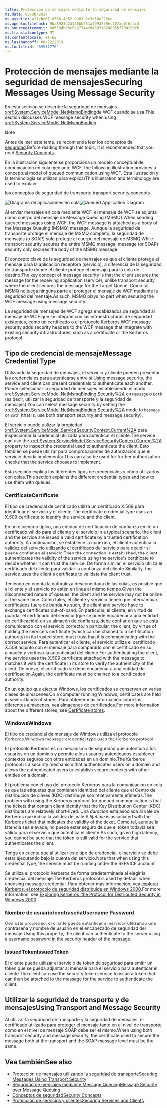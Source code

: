 ```yaml
---
title: Protección de mensajes mediante la seguridad de mensajes
ms.date: 03/30/2017
ms.assetid: a17ebe67-836b-4c52-9a81-2c3d58e225ee
ms.openlocfilehash: 9ba8923d23140bb951a4993739ec267ad6f6a4c4
ms.sourcegitcommit: 68653db98c5ea7744fd438710248935f70020dfb
ms.translationtype: MT
ms.contentlocale: es-ES
ms.lasthandoff: 08/22/2019
ms.locfileid: "69911770"
---
```

# <a name="securing-messages-using-message-security"></a><span data-ttu-id="f9d7f-102">Protección de mensajes mediante la seguridad de mensajes</span><span class="sxs-lookup"><span data-stu-id="f9d7f-102">Securing Messages Using Message Security</span></span>
<span data-ttu-id="f9d7f-103">En esta sección se describe la seguridad de mensajes <xref:System.ServiceModel.NetMsmqBinding>de WCF cuando se usa.</span><span class="sxs-lookup"><span data-stu-id="f9d7f-103">This section discusses WCF message security when using <xref:System.ServiceModel.NetMsmqBinding>.</span></span>  
  
> [!NOTE]
> <span data-ttu-id="f9d7f-104">Antes de leer este tema, se recomienda leer los conceptos de [seguridad](../../../../docs/framework/wcf/feature-details/security-concepts.md).</span><span class="sxs-lookup"><span data-stu-id="f9d7f-104">Before reading through this topic, it is recommended that you read [Security Concepts](../../../../docs/framework/wcf/feature-details/security-concepts.md).</span></span>  
  
 <span data-ttu-id="f9d7f-105">En la ilustración siguiente se proporciona un modelo conceptual de comunicación en cola mediante WCF.</span><span class="sxs-lookup"><span data-stu-id="f9d7f-105">The following illustration provides a conceptual model of queued communication using WCF.</span></span> <span data-ttu-id="f9d7f-106">Esta ilustración y la terminología se utilizan para explicar</span><span class="sxs-lookup"><span data-stu-id="f9d7f-106">This illustration and terminology are used to explain</span></span>  
  
 <span data-ttu-id="f9d7f-107">los conceptos de seguridad de transporte.</span><span class="sxs-lookup"><span data-stu-id="f9d7f-107">transport security concepts.</span></span>  
  
 <span data-ttu-id="f9d7f-108">![Diagrama de aplicaciones en cola](../../../../docs/framework/wcf/feature-details/media/distributed-queue-figure.jpg "Distributed-Queue-figure")</span><span class="sxs-lookup"><span data-stu-id="f9d7f-108">![Queued Application Diagram](../../../../docs/framework/wcf/feature-details/media/distributed-queue-figure.jpg "Distributed-Queue-Figure")</span></span>  
  
 <span data-ttu-id="f9d7f-109">Al enviar mensajes en cola mediante WCF, el mensaje de WCF se adjunta como cuerpo del mensaje de Message Queuing (MSMQ).</span><span class="sxs-lookup"><span data-stu-id="f9d7f-109">When sending queued messages using WCF, the WCF message is attached as a body of the Message Queuing (MSMQ) message.</span></span> <span data-ttu-id="f9d7f-110">Aunque la seguridad de transporte protege el mensaje de MSMQ completo, la seguridad de mensajes (o SOAP) solo protege el cuerpo del mensaje de MSMQ.</span><span class="sxs-lookup"><span data-stu-id="f9d7f-110">While transport security secures the entire MSMQ message, message (or SOAP) security only secures the body of the MSMQ message.</span></span>  
  
 <span data-ttu-id="f9d7f-111">El concepto clave de la seguridad de mensajes es que el cliente protege el mensaje para la aplicación receptora (servicio), a diferencia de la seguridad de transporte donde el cliente protege el mensaje para la cola de destino.</span><span class="sxs-lookup"><span data-stu-id="f9d7f-111">The key concept of message security is that the client secures the message for the receiving application (service), unlike transport security where the client secures the message for the Target Queue.</span></span> <span data-ttu-id="f9d7f-112">Como tal, MSMQ no juega ninguna parte al proteger el mensaje de WCF mediante la seguridad del mensaje.</span><span class="sxs-lookup"><span data-stu-id="f9d7f-112">As such, MSMQ plays no part when securing the WCF message using message security.</span></span>  
  
 <span data-ttu-id="f9d7f-113">La seguridad de mensajes de WCF agrega encabezados de seguridad al mensaje de WCF que se integran con las infraestructuras de seguridad existentes, como un certificado o el protocolo Kerberos.</span><span class="sxs-lookup"><span data-stu-id="f9d7f-113">WCF message security adds security headers to the WCF message that integrate with existing security infrastructures, such as a certificate or the Kerberos protocol.</span></span>  
  
## <a name="message-credential-type"></a><span data-ttu-id="f9d7f-114">Tipo de credencial de mensaje</span><span class="sxs-lookup"><span data-stu-id="f9d7f-114">Message Credential Type</span></span>  
 <span data-ttu-id="f9d7f-115">Utilizando la seguridad de mensajes, el servicio y cliente pueden presentar las credenciales para autenticarse entre sí.</span><span class="sxs-lookup"><span data-stu-id="f9d7f-115">Using message security, the service and client can present credentials to authenticate each another.</span></span> <span data-ttu-id="f9d7f-116">Puede seleccionar la seguridad de mensajes estableciendo el modo <xref:System.ServiceModel.NetMsmqBinding.Security%2A> en `Message` o `Both` (es decir, utilizar la seguridad de transporte y la seguridad de mensajes).</span><span class="sxs-lookup"><span data-stu-id="f9d7f-116">You can select message security by setting the <xref:System.ServiceModel.NetMsmqBinding.Security%2A> mode to `Message` or `Both` (that is, use both transport security and message security).</span></span>  
  
 <span data-ttu-id="f9d7f-117">El servicio puede utilizar la propiedad <xref:System.ServiceModel.ServiceSecurityContext.Current%2A> para inspeccionar la credencial utilizada para autenticar el cliente.</span><span class="sxs-lookup"><span data-stu-id="f9d7f-117">The service can use the <xref:System.ServiceModel.ServiceSecurityContext.Current%2A> property to inspect the credential used to authenticate the client.</span></span> <span data-ttu-id="f9d7f-118">Esto también se puede utilizar para comprobaciones de autorización que el servicio decida implementar.</span><span class="sxs-lookup"><span data-stu-id="f9d7f-118">This can also be used for further authorization checks that the service chooses to implement.</span></span>  
  
 <span data-ttu-id="f9d7f-119">Esta sección explica los diferentes tipos de credenciales y cómo utilizarlos con colas.</span><span class="sxs-lookup"><span data-stu-id="f9d7f-119">This section explains the different credential types and how to use them with queues.</span></span>  
  
### <a name="certificate"></a><span data-ttu-id="f9d7f-120">Certificate</span><span class="sxs-lookup"><span data-stu-id="f9d7f-120">Certificate</span></span>  
 <span data-ttu-id="f9d7f-121">El tipo de credencial de certificado utiliza un certificado X.509 para identificar el servicio y el cliente.</span><span class="sxs-lookup"><span data-stu-id="f9d7f-121">The certificate credential type uses an X.509 certificate to identify the service and the client.</span></span>  
  
 <span data-ttu-id="f9d7f-122">En un escenario típico, una entidad de certificación de confianza emite un certificado válido para el cliente y el servicio.</span><span class="sxs-lookup"><span data-stu-id="f9d7f-122">In a typical scenario, the client and the service are issued a valid certificate by a trusted certification authority.</span></span> <span data-ttu-id="f9d7f-123">A continuación, se establece la conexión, el cliente autentica la validez del servicio utilizando el certificado del servicio para decidir si puede confiar en el servicio.</span><span class="sxs-lookup"><span data-stu-id="f9d7f-123">Then the connection is established, the client authenticates the validity of the service using the service's certificate to decide whether it can trust the service.</span></span> <span data-ttu-id="f9d7f-124">De forma similar, el servicio utiliza el certificado del cliente para validar la confianza del cliente.</span><span class="sxs-lookup"><span data-stu-id="f9d7f-124">Similarly, the service uses the client's certificate to validate the client trust.</span></span>  
  
 <span data-ttu-id="f9d7f-125">Teniendo en cuenta la naturaleza desconectada de las colas, es posible que el cliente y el servicio no estén en línea al mismo tiempo.</span><span class="sxs-lookup"><span data-stu-id="f9d7f-125">Given the disconnected nature of queues, the client and the service may not be online at the same time.</span></span> <span data-ttu-id="f9d7f-126">Como tales, el cliente y servicio tienen que intercambiar certificados fuera de banda.</span><span class="sxs-lookup"><span data-stu-id="f9d7f-126">As such, the client and service have to exchange certificates out-of-band.</span></span> <span data-ttu-id="f9d7f-127">En particular, el cliente, en virtud de guardar el certificado del servicio (que se puede encadenar a una entidad de certificación) en su almacén de confianza, debe confiar en que se está comunicando con el servicio correcto.</span><span class="sxs-lookup"><span data-stu-id="f9d7f-127">In particular, the client, by virtue of holding the service's certificate (which can be chained to a certification authority) in its trusted store, must trust that it is communicating with the correct service.</span></span> <span data-ttu-id="f9d7f-128">Para autenticar el cliente, el servicio utiliza el certificado X.509 adjunto con el mensaje para compararlo con el certificado en su almacén y verificar la autenticidad del cliente.</span><span class="sxs-lookup"><span data-stu-id="f9d7f-128">For authenticating the client, the service uses the X.509 certificate attached with the message to matches it with the certificate in its store to verify the authenticity of the client.</span></span> <span data-ttu-id="f9d7f-129">De nuevo, el certificado se debe encadenar a una entidad de certificación.</span><span class="sxs-lookup"><span data-stu-id="f9d7f-129">Again, the certificate must be chained to a certification authority.</span></span>  
  
 <span data-ttu-id="f9d7f-130">En un equipo que ejecuta Windows, los certificados se conservan en varias clases de almacenes.</span><span class="sxs-lookup"><span data-stu-id="f9d7f-130">On a computer running Windows, certificates are held in several kinds of stores.</span></span> <span data-ttu-id="f9d7f-131">Para obtener más información sobre los diferentes almacenes, vea [almacenes de certificados](https://go.microsoft.com/fwlink/?LinkId=87787).</span><span class="sxs-lookup"><span data-stu-id="f9d7f-131">For more information about the different stores, see [Certificate stores](https://go.microsoft.com/fwlink/?LinkId=87787).</span></span>  
  
### <a name="windows"></a><span data-ttu-id="f9d7f-132">Windows</span><span class="sxs-lookup"><span data-stu-id="f9d7f-132">Windows</span></span>  
 <span data-ttu-id="f9d7f-133">El tipo de credencial de mensaje de Windows utiliza el protocolo Kerberos.</span><span class="sxs-lookup"><span data-stu-id="f9d7f-133">Windows message credential type uses the Kerberos protocol.</span></span>  
  
 <span data-ttu-id="f9d7f-134">El protocolo Kerberos es un mecanismo de seguridad que autentica a los usuarios en un dominio y permite a los usuarios autenticados establecer contextos seguros con otras entidades en un dominio.</span><span class="sxs-lookup"><span data-stu-id="f9d7f-134">The Kerberos protocol is a security mechanism that authenticates users on a domain and allows the authenticated users to establish secure contexts with other entities on a domain.</span></span>  
  
 <span data-ttu-id="f9d7f-135">El problema con el uso del protocolo Kerberos para la comunicación en cola es que las etiquetas que contienen identidad del cliente que el Centro de distribución de claves (KDC) distribuye son relativamente efímeras.</span><span class="sxs-lookup"><span data-stu-id="f9d7f-135">The problem with using the Kerberos protocol for queued communication is that the tickets that contain client identity that the Key Distribution Center (KDC) distributes are relatively short-lived.</span></span> <span data-ttu-id="f9d7f-136">Una *duración* está asociada al vale de Kerberos que indica la validez del vale.</span><span class="sxs-lookup"><span data-stu-id="f9d7f-136">A *lifetime* is associated with the Kerberos ticket that indicates the validity of the ticket.</span></span> <span data-ttu-id="f9d7f-137">Como tal, aunque la latencia sea elevada, no puede estar seguro de que el token todavía sea válido para el servicio que autentica el cliente.</span><span class="sxs-lookup"><span data-stu-id="f9d7f-137">As such, given high latency, you cannot be sure that the token is still valid for the service that authenticates the client.</span></span>  
  
 <span data-ttu-id="f9d7f-138">Tenga en cuenta que al utilizar este tipo de credencial, el servicio se debe estar ejecutando bajo la cuenta del servicio.</span><span class="sxs-lookup"><span data-stu-id="f9d7f-138">Note that when using this credential type, the service must be running under the SERVICE account.</span></span>  
  
 <span data-ttu-id="f9d7f-139">Se utiliza el protocolo Kerberos de forma predeterminada al elegir la credencial del mensaje.</span><span class="sxs-lookup"><span data-stu-id="f9d7f-139">The Kerberos protocol is used by default when choosing message credential.</span></span> <span data-ttu-id="f9d7f-140">Para obtener más información, vea [explorar Kerberos, el protocolo de seguridad distribuida en Windows 2000](https://go.microsoft.com/fwlink/?LinkId=87790).</span><span class="sxs-lookup"><span data-stu-id="f9d7f-140">For more information, see [Exploring Kerberos, the Protocol for Distributed Security in Windows 2000](https://go.microsoft.com/fwlink/?LinkId=87790).</span></span>  
  
### <a name="username-password"></a><span data-ttu-id="f9d7f-141">Nombre de usuario/contraseña</span><span class="sxs-lookup"><span data-stu-id="f9d7f-141">Username Password</span></span>  
 <span data-ttu-id="f9d7f-142">Con esta propiedad, el cliente puede autenticar al servidor utilizando una contraseña y nombre de usuario en el encabezado de seguridad del mensaje.</span><span class="sxs-lookup"><span data-stu-id="f9d7f-142">Using this property, the client can authenticate to the server using a username password in the security header of the message.</span></span>  
  
### <a name="issuedtoken"></a><span data-ttu-id="f9d7f-143">IssuedToken</span><span class="sxs-lookup"><span data-stu-id="f9d7f-143">IssuedToken</span></span>  
 <span data-ttu-id="f9d7f-144">El cliente puede utilizar el servicio de token de seguridad para emitir un token que se pueda adjuntar al mensaje para el servicio para autenticar el cliente.</span><span class="sxs-lookup"><span data-stu-id="f9d7f-144">The client can use the security token service to issue a token that can then be attached to the message for the service to authenticate the client.</span></span>  
  
## <a name="using-transport-and-message-security"></a><span data-ttu-id="f9d7f-145">Utilizar la seguridad de transporte y de mensajes</span><span class="sxs-lookup"><span data-stu-id="f9d7f-145">Using Transport and Message Security</span></span>  
 <span data-ttu-id="f9d7f-146">Al utilizar la seguridad de transporte y la seguridad de mensajes, el certificado utilizado para proteger el mensaje tanto en el nivel de transporte como en el nivel de mensaje SOAP debe ser el mismo.</span><span class="sxs-lookup"><span data-stu-id="f9d7f-146">When using both transport security and message security, the certificate used to secure the message both at the transport and the SOAP message level must be the same.</span></span>  
  
## <a name="see-also"></a><span data-ttu-id="f9d7f-147">Vea también</span><span class="sxs-lookup"><span data-stu-id="f9d7f-147">See also</span></span>

- [<span data-ttu-id="f9d7f-148">Protección de mensajes utilizando la seguridad de transporte</span><span class="sxs-lookup"><span data-stu-id="f9d7f-148">Securing Messages Using Transport Security</span></span>](../../../../docs/framework/wcf/feature-details/securing-messages-using-transport-security.md)
- [<span data-ttu-id="f9d7f-149">Seguridad de mensajes mediante Message Queuing</span><span class="sxs-lookup"><span data-stu-id="f9d7f-149">Message Security over Message Queuing</span></span>](../../../../docs/framework/wcf/samples/message-security-over-message-queuing.md)
- [<span data-ttu-id="f9d7f-150">Conceptos de seguridad</span><span class="sxs-lookup"><span data-stu-id="f9d7f-150">Security Concepts</span></span>](../../../../docs/framework/wcf/feature-details/security-concepts.md)
- [<span data-ttu-id="f9d7f-151">Protección de servicios y clientes</span><span class="sxs-lookup"><span data-stu-id="f9d7f-151">Securing Services and Clients</span></span>](../../../../docs/framework/wcf/feature-details/securing-services-and-clients.md)
